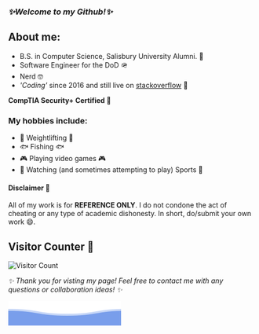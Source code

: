 ### _✨Welcome to my Github!✨_

## About me:

* B.S. in Computer Science, Salisbury University Alumni. 🥳
* Software Engineer for the DoD :military_helmet:
* Nerd :nerd_face:
* _'Coding'_ since 2016 and still live on [stackoverflow](https://stackoverflow.com) :triumph:

**CompTIA Security+ Certified 🥳**
  
### My hobbies include:

  - 💪 Weightlifting 💪
  - 🐟 Fishing 🐟
  - 🎮 Playing video games 🎮
  - 🏈 Watching (and sometimes attempting to play) Sports 🏈 
  
#### Disclaimer :rotating_light:
  
  All of my work is for **REFERENCE ONLY**.  I do not condone the act of cheating or any type of academic dishonesty. In short, do/submit your own work 😄.

## Visitor Counter :eyes:

![Visitor Count](https://profile-counter.glitch.me/{samdish7}/count.svg)

<!--## Contribution Graph :chart_with_upwards_trend:

[![My Activity Graph](https://activity-graph.herokuapp.com/graph?username=samdish7&theme=react-dark)](https://github.com/ashutosh00710/github-readme-activity-graph)
-->
_✨ Thank you for visting my page! Feel free to contact me with any questions or collaboration ideas! ✨_

![](https://github.com/amandewatnitrr/amandewatnitrr/blob/main/imgs/bottom_header.svg)
